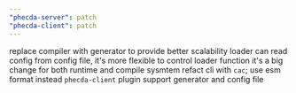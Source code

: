 ```yaml
---
"phecda-server": patch
"phecda-client": patch
---
```


replace compiler with generator to provide better scalability
loader can read config from config file, it's more flexible to control loader function
it's a big change for both runtime and compile sysmtem
refact cli with `cac`; use esm format instead
`phecda-client` plugin support generator and config file